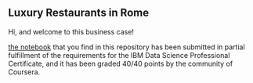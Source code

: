 ## Luxury Restaurants in Rome  

Hi, and welcome to this business case!  

[the notebook](https://github.com/andrea-dm/Luxury-Restaurants-in-Rome/blob/master/CapstoneProject.ipynb) that you find in this repository has been submitted in partial fulfillment of the requirements for the IBM Data Science Professional Certificate, and it has been graded 40/40 points by the community of Coursera.

